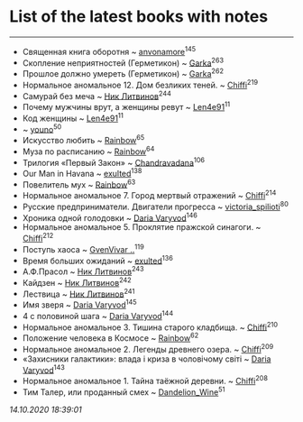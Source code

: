 # List of the latest books with notes
---

* Священная книга оборотня ~ [anvonamore](users/595/5957175-vkontakte)<sup>145</sup>
* Скопление неприятностей (Герметикон) ~ [Garka](users/115/115753719718250012620-google)<sup>263</sup>
* Прошлое должно умереть (Герметикон) ~ [Garka](users/115/115753719718250012620-google)<sup>262</sup>
* Нормальное аномальное 12. Дом безликих теней. ~ [Chiffi](users/105/105831994080785626680-google)<sup>219</sup>
* Самурай без меча ~ [Ник Литвинов](users/241/241974816-vkontakte)<sup>244</sup>
* Почему мужчины врут, а женщины ревут ~ [Len4e91](users/254/254448176-yandex)<sup>11</sup>
* Код женщины ~ [Len4e91](users/254/254448176-yandex)<sup>11</sup>
*  ~ [youno](users/302/302928912-vkontakte)<sup>50</sup>
* Искусство любить ~ [Rainbow](users/109/109787328219839805802-google)<sup>65</sup>
* Муза по расписанию ~ [Rainbow](users/109/109787328219839805802-google)<sup>64</sup>
* Трилогия «Первый Закон» ~ [Chandravadana](users/105/105866022348292919948-google)<sup>106</sup>
* Our Man in Havana ~ [exulted](users/100/100599204551896265722-google)<sup>138</sup>
* Повелитель мух ~ [Rainbow](users/109/109787328219839805802-google)<sup>63</sup>
* Нормальное аномальное 7. Город мертвый отражений ~ [Chiffi](users/105/105831994080785626680-google)<sup>214</sup>
* Русские предприниматели. Двигатели прогресса ~ [victoria_spilioti](users/219/219259003-vkontakte)<sup>80</sup>
* Хроника одной голодовки ~ [Daria Varyvod](users/829/829893410524253-facebook)<sup>146</sup>
* Нормальное аномальное 5. Проклятие пражской синагоги. ~ [Chiffi](users/105/105831994080785626680-google)<sup>212</sup>
* Поступь хаоса ~ [GvenVivar ..](users/158/158266434925901-facebook)<sup>119</sup>
* Время больших ожиданий ~ [exulted](users/100/100599204551896265722-google)<sup>136</sup>
* А.Ф.Прасол ~ [Ник Литвинов](users/241/241974816-vkontakte)<sup>243</sup>
* Кайдзен ~ [Ник Литвинов](users/241/241974816-vkontakte)<sup>242</sup>
* Лествица ~ [Ник Литвинов](users/241/241974816-vkontakte)<sup>241</sup>
* Имя зверя ~ [Daria Varyvod](users/829/829893410524253-facebook)<sup>145</sup>
* 4 с половиной шага ~ [Daria Varyvod](users/829/829893410524253-facebook)<sup>144</sup>
* Нормальное аномальное 3. Тишина старого кладбища. ~ [Chiffi](users/105/105831994080785626680-google)<sup>210</sup>
* Положение человека в Космосе ~ [Rainbow](users/109/109787328219839805802-google)<sup>62</sup>
* Нормальное аномальное 2. Легенды древнего озера. ~ [Chiffi](users/105/105831994080785626680-google)<sup>209</sup>
* «Захисники галактики»: влада і криза в чоловічому світі ~ [Daria Varyvod](users/829/829893410524253-facebook)<sup>143</sup>
* Нормальное аномальное 1. Тайна таёжной деревни. ~ [Chiffi](users/105/105831994080785626680-google)<sup>208</sup>
* Тим Талер, или проданный смех ~ [Dandelion_Wine](users/586/58602788-vkontakte)<sup>51</sup>


_14.10.2020 18:39:01_

